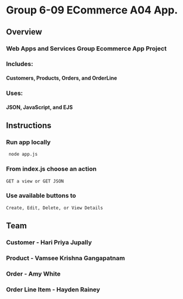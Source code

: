 # Group 6-09 ECommerce A04 App.

## Overview
### Web Apps and Services Group Ecommerce App Project

### Includes: 
#### Customers, Products, Orders, and OrderLine

### Uses: 
#### JSON, JavaScript, and EJS

## Instructions
### Run app locally
``` node app.js```
### From index.js choose an action
```GET a view or GET JSON```
### Use available buttons to 
```Create, Edit, Delete, or View Details```

## Team
### Customer - Hari Priya Jupally
### Product - Vamsee Krishna Gangapatnam
### Order - Amy White
### Order Line Item - Hayden Rainey
